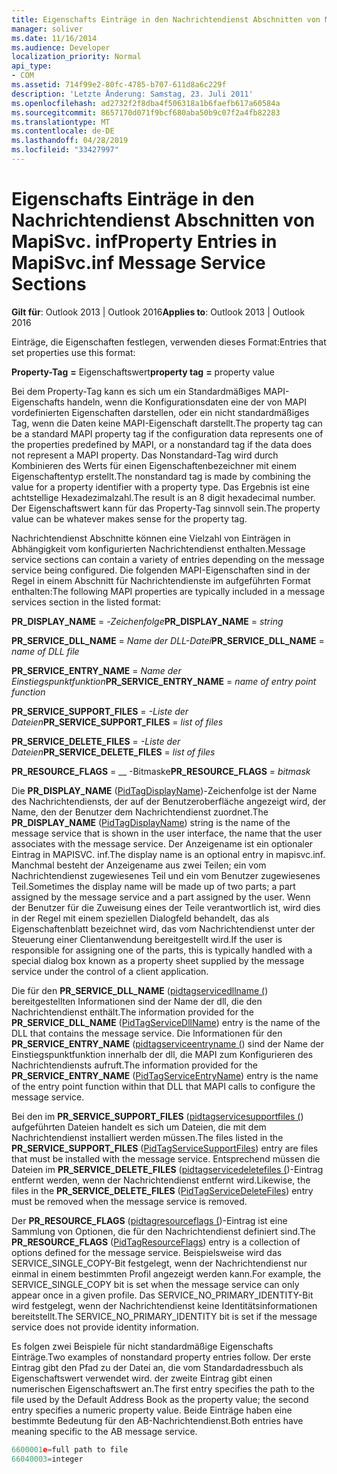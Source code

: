 ```yaml
---
title: Eigenschafts Einträge in den Nachrichtendienst Abschnitten von MapiSvc. inf
manager: soliver
ms.date: 11/16/2014
ms.audience: Developer
localization_priority: Normal
api_type:
- COM
ms.assetid: 714f99e2-80fc-4785-b707-611d8a6c229f
description: 'Letzte Änderung: Samstag, 23. Juli 2011'
ms.openlocfilehash: ad2732f2f8dba4f506318a1b6faefb617a60584a
ms.sourcegitcommit: 8657170d071f9bcf680aba50b9c07f2a4fb82283
ms.translationtype: MT
ms.contentlocale: de-DE
ms.lasthandoff: 04/28/2019
ms.locfileid: "33427997"
---
```

# <a name="property-entries-in-mapisvcinf-message-service-sections"></a><span data-ttu-id="0c83a-103">Eigenschafts Einträge in den Nachrichtendienst Abschnitten von MapiSvc. inf</span><span class="sxs-lookup"><span data-stu-id="0c83a-103">Property Entries in MapiSvc.inf Message Service Sections</span></span>

  
  
<span data-ttu-id="0c83a-104">**Gilt für**: Outlook 2013 | Outlook 2016</span><span class="sxs-lookup"><span data-stu-id="0c83a-104">**Applies to**: Outlook 2013 | Outlook 2016</span></span> 
  
<span data-ttu-id="0c83a-105">Einträge, die Eigenschaften festlegen, verwenden dieses Format:</span><span class="sxs-lookup"><span data-stu-id="0c83a-105">Entries that set properties use this format:</span></span>
  
 <span data-ttu-id="0c83a-106">**Property-Tag** **=** Eigenschaftswert</span><span class="sxs-lookup"><span data-stu-id="0c83a-106">**property tag** **=** property value</span></span> 
  
<span data-ttu-id="0c83a-107">Bei dem Property-Tag kann es sich um ein Standardmäßiges MAPI-Eigenschafts handeln, wenn die Konfigurationsdaten eine der von MAPI vordefinierten Eigenschaften darstellen, oder ein nicht standardmäßiges Tag, wenn die Daten keine MAPI-Eigenschaft darstellt.</span><span class="sxs-lookup"><span data-stu-id="0c83a-107">The property tag can be a standard MAPI property tag if the configuration data represents one of the properties predefined by MAPI, or a nonstandard tag if the data does not represent a MAPI property.</span></span> <span data-ttu-id="0c83a-108">Das Nonstandard-Tag wird durch Kombinieren des Werts für einen Eigenschaftenbezeichner mit einem Eigenschaftentyp erstellt.</span><span class="sxs-lookup"><span data-stu-id="0c83a-108">The nonstandard tag is made by combining the value for a property identifier with a property type.</span></span> <span data-ttu-id="0c83a-109">Das Ergebnis ist eine achtstellige Hexadezimalzahl.</span><span class="sxs-lookup"><span data-stu-id="0c83a-109">The result is an 8 digit hexadecimal number.</span></span> <span data-ttu-id="0c83a-110">Der Eigenschaftswert kann für das Property-Tag sinnvoll sein.</span><span class="sxs-lookup"><span data-stu-id="0c83a-110">The property value can be whatever makes sense for the property tag.</span></span> 
  
<span data-ttu-id="0c83a-111">Nachrichtendienst Abschnitte können eine Vielzahl von Einträgen in Abhängigkeit vom konfigurierten Nachrichtendienst enthalten.</span><span class="sxs-lookup"><span data-stu-id="0c83a-111">Message service sections can contain a variety of entries depending on the message service being configured.</span></span> <span data-ttu-id="0c83a-112">Die folgenden MAPI-Eigenschaften sind in der Regel in einem Abschnitt für Nachrichtendienste im aufgeführten Format enthalten:</span><span class="sxs-lookup"><span data-stu-id="0c83a-112">The following MAPI properties are typically included in a message services section in the listed format:</span></span>
  
 <span data-ttu-id="0c83a-113">**PR_DISPLAY_NAME** =  -_Zeichenfolge_</span><span class="sxs-lookup"><span data-stu-id="0c83a-113">**PR_DISPLAY_NAME** =  _string_</span></span>
  
 <span data-ttu-id="0c83a-114">**PR_SERVICE_DLL_NAME** =  _Name der DLL-Datei_</span><span class="sxs-lookup"><span data-stu-id="0c83a-114">**PR_SERVICE_DLL_NAME** =  _name of DLL file_</span></span>
  
 <span data-ttu-id="0c83a-115">**PR_SERVICE_ENTRY_NAME** =  _Name der Einstiegspunktfunktion_</span><span class="sxs-lookup"><span data-stu-id="0c83a-115">**PR_SERVICE_ENTRY_NAME** =  _name of entry point function_</span></span>
  
 <span data-ttu-id="0c83a-116">**PR_SERVICE_SUPPORT_FILES** =  _-Liste der Dateien_</span><span class="sxs-lookup"><span data-stu-id="0c83a-116">**PR_SERVICE_SUPPORT_FILES** =  _list of files_</span></span>
  
 <span data-ttu-id="0c83a-117">**PR_SERVICE_DELETE_FILES** =  _-Liste der Dateien_</span><span class="sxs-lookup"><span data-stu-id="0c83a-117">**PR_SERVICE_DELETE_FILES** =  _list of files_</span></span>
  
 <span data-ttu-id="0c83a-118">**PR_RESOURCE_FLAGS** =  __ -Bitmaske</span><span class="sxs-lookup"><span data-stu-id="0c83a-118">**PR_RESOURCE_FLAGS** =  _bitmask_</span></span>
  
<span data-ttu-id="0c83a-119">Die **PR_DISPLAY_NAME** ([PidTagDisplayName](pidtagdisplayname-canonical-property.md))-Zeichenfolge ist der Name des Nachrichtendiensts, der auf der Benutzeroberfläche angezeigt wird, der Name, den der Benutzer dem Nachrichtendienst zuordnet.</span><span class="sxs-lookup"><span data-stu-id="0c83a-119">The **PR_DISPLAY_NAME** ([PidTagDisplayName](pidtagdisplayname-canonical-property.md)) string is the name of the message service that is shown in the user interface, the name that the user associates with the message service.</span></span> <span data-ttu-id="0c83a-120">Der Anzeigename ist ein optionaler Eintrag in MAPISVC. inf.</span><span class="sxs-lookup"><span data-stu-id="0c83a-120">The display name is an optional entry in mapisvc.inf.</span></span> <span data-ttu-id="0c83a-121">Manchmal besteht der Anzeigename aus zwei Teilen; ein vom Nachrichtendienst zugewiesenes Teil und ein vom Benutzer zugewiesenes Teil.</span><span class="sxs-lookup"><span data-stu-id="0c83a-121">Sometimes the display name will be made up of two parts; a part assigned by the message service and a part assigned by the user.</span></span> <span data-ttu-id="0c83a-122">Wenn der Benutzer für die Zuweisung eines der Teile verantwortlich ist, wird dies in der Regel mit einem speziellen Dialogfeld behandelt, das als Eigenschaftenblatt bezeichnet wird, das vom Nachrichtendienst unter der Steuerung einer Clientanwendung bereitgestellt wird.</span><span class="sxs-lookup"><span data-stu-id="0c83a-122">If the user is responsible for assigning one of the parts, this is typically handled with a special dialog box known as a property sheet supplied by the message service under the control of a client application.</span></span> 
  
<span data-ttu-id="0c83a-123">Die für den **PR_SERVICE_DLL_NAME** ([pidtagservicedllname (](pidtagservicedllname-canonical-property.md)) bereitgestellten Informationen sind der Name der dll, die den Nachrichtendienst enthält.</span><span class="sxs-lookup"><span data-stu-id="0c83a-123">The information provided for the **PR_SERVICE_DLL_NAME** ([PidTagServiceDllName](pidtagservicedllname-canonical-property.md)) entry is the name of the DLL that contains the message service.</span></span> <span data-ttu-id="0c83a-124">Die Informationen für den **PR_SERVICE_ENTRY_NAME** ([pidtagserviceentryname (](pidtagserviceentryname-canonical-property.md)) sind der Name der Einstiegspunktfunktion innerhalb der dll, die MAPI zum Konfigurieren des Nachrichtendiensts aufruft.</span><span class="sxs-lookup"><span data-stu-id="0c83a-124">The information provided for the **PR_SERVICE_ENTRY_NAME** ([PidTagServiceEntryName](pidtagserviceentryname-canonical-property.md)) entry is the name of the entry point function within that DLL that MAPI calls to configure the message service.</span></span> 
  
<span data-ttu-id="0c83a-125">Bei den im **PR_SERVICE_SUPPORT_FILES** ([pidtagservicesupportfiles (](pidtagservicesupportfiles-canonical-property.md)) aufgeführten Dateien handelt es sich um Dateien, die mit dem Nachrichtendienst installiert werden müssen.</span><span class="sxs-lookup"><span data-stu-id="0c83a-125">The files listed in the **PR_SERVICE_SUPPORT_FILES** ([PidTagServiceSupportFiles](pidtagservicesupportfiles-canonical-property.md)) entry are files that must be installed with the message service.</span></span> <span data-ttu-id="0c83a-126">Entsprechend müssen die Dateien im **PR_SERVICE_DELETE_FILES** ([pidtagservicedeletefiles (](pidtagservicedeletefiles-canonical-property.md))-Eintrag entfernt werden, wenn der Nachrichtendienst entfernt wird.</span><span class="sxs-lookup"><span data-stu-id="0c83a-126">Likewise, the files in the **PR_SERVICE_DELETE_FILES** ([PidTagServiceDeleteFiles](pidtagservicedeletefiles-canonical-property.md)) entry must be removed when the message service is removed.</span></span> 
  
<span data-ttu-id="0c83a-127">Der **PR_RESOURCE_FLAGS** ([pidtagresourceflags (](pidtagresourceflags-canonical-property.md))-Eintrag ist eine Sammlung von Optionen, die für den Nachrichtendienst definiert sind.</span><span class="sxs-lookup"><span data-stu-id="0c83a-127">The **PR_RESOURCE_FLAGS** ([PidTagResourceFlags](pidtagresourceflags-canonical-property.md)) entry is a collection of options defined for the message service.</span></span> <span data-ttu-id="0c83a-128">Beispielsweise wird das SERVICE_SINGLE_COPY-Bit festgelegt, wenn der Nachrichtendienst nur einmal in einem bestimmten Profil angezeigt werden kann.</span><span class="sxs-lookup"><span data-stu-id="0c83a-128">For example, the SERVICE_SINGLE_COPY bit is set when the message service can only appear once in a given profile.</span></span> <span data-ttu-id="0c83a-129">Das SERVICE_NO_PRIMARY_IDENTITY-Bit wird festgelegt, wenn der Nachrichtendienst keine Identitätsinformationen bereitstellt.</span><span class="sxs-lookup"><span data-stu-id="0c83a-129">The SERVICE_NO_PRIMARY_IDENTITY bit is set if the message service does not provide identity information.</span></span> 
  
<span data-ttu-id="0c83a-130">Es folgen zwei Beispiele für nicht standardmäßige Eigenschafts Einträge.</span><span class="sxs-lookup"><span data-stu-id="0c83a-130">Two examples of nonstandard property entries follow.</span></span> <span data-ttu-id="0c83a-131">Der erste Eintrag gibt den Pfad zu der Datei an, die vom Standardadressbuch als Eigenschaftswert verwendet wird. der zweite Eintrag gibt einen numerischen Eigenschaftswert an.</span><span class="sxs-lookup"><span data-stu-id="0c83a-131">The first entry specifies the path to the file used by the Default Address Book as the property value; the second entry specifies a numeric property value.</span></span> <span data-ttu-id="0c83a-132">Beide Einträge haben eine bestimmte Bedeutung für den AB-Nachrichtendienst.</span><span class="sxs-lookup"><span data-stu-id="0c83a-132">Both entries have meaning specific to the AB message service.</span></span>
  
```cpp
6600001e=full path to file
66040003=integer

```


